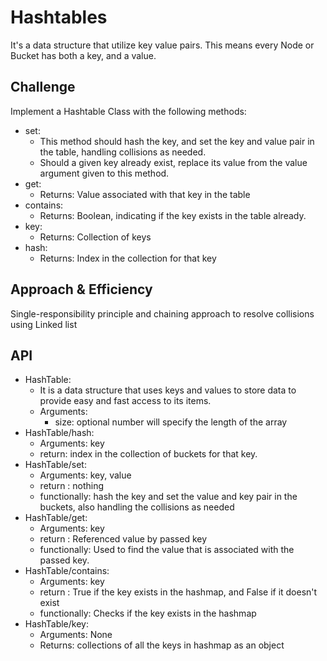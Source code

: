# Hashtables

<!-- Short summary or background information -->
It's a data structure that utilize key value pairs. This means every Node or Bucket has
both a key, and a value.

## Challenge

<!-- Description of the challenge -->
Implement a Hashtable Class with the following methods:

- set:
  - This method should hash the key, and set the key and value pair in the table, handling collisions as needed.
  - Should a given key already exist, replace its value from the value argument given to this method.
- get:
  - Returns: Value associated with that key in the table
- contains:
  - Returns: Boolean, indicating if the key exists in the table already.
- key:
  - Returns: Collection of keys
- hash:
  - Returns: Index in the collection for that key


## Approach & Efficiency

<!-- What approach did you take? Why? What is the Big O space/time for this approach? -->
Single-responsibility principle and chaining approach to resolve collisions using Linked list

## API

<!-- Description of each method publicly available in each of your hashtable -->

- HashTable:
    - It is a data structure that uses keys and values to store
      data to provide easy and fast access to its items.
    - Arguments:
        - size: optional number will specify the length of the array
- HashTable/hash:
    - Arguments: key
    - return: index in the collection of buckets for that key.
- HashTable/set:
    - Arguments: key, value
    - return : nothing
    - functionally: hash the key and set the value and key pair in the buckets,
      also handling the collisions as needed
- HashTable/get:
    - Arguments: key
    - return : Referenced value by passed key
    - functionally: Used to find the value that is associated with the passed key.
- HashTable/contains:
    - Arguments: key
    - return : True if the key exists in the hashmap, and False if it doesn't exist
    - functionally: Checks if the key exists in the hashmap
- HashTable/key:
    - Arguments: None
    - Returns: collections of all the keys in hashmap as an object







